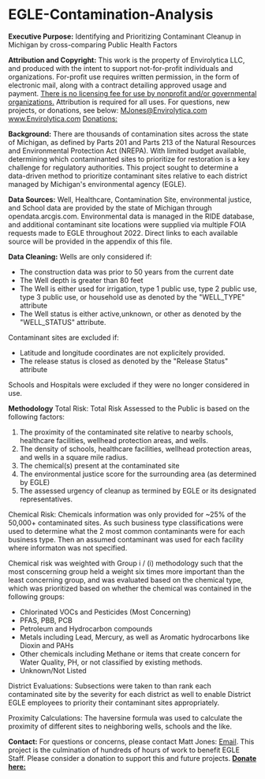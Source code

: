 # EGLE-Contamination-Analysis
**Executive Purpose:** 
Identifying and Prioritizing Contaminant Cleanup in Michigan by cross-comparing Public Health Factors

**Attribution and Copyright:**
This work is the property of Envirolytica LLC, and produced with the intent to support not-for-profit individuals and organizations. For-profit use requires written permission, in the form of electronic mail, along with a contract detailing approved usage and payment. <u>There is no licensing fee for use by nonprofit and/or governmental organizations.</u> Attribution is required for all uses. For questions, new projects, or donations, see below: 
MJones@Envirolytica.com
www.Envirolytica.com
[Donations:](paypal.me/Envirolytica)

**Background:**
There are thousands of contamination sites across the state of Michigan, as defined by Parts 201 and Parts 213 of the Natural Resources and Environmental Protection Act (NREPA). With limited budget available, determining which contaminanted sites to prioritize for restoration  is a key challenge for regulatory authorities. This project sought to determine a data-driven method to prioritize contaminant sites relative to each district managed by Michigan's environmental agency (EGLE).

**Data Sources:**
Well, Healthcare, Contamination Site, environmental justice, and School data are provided by the state of Michigan through opendata.arcgis.com. Environmental data is managed in the RIDE database, and additional contaminant site locations were supplied via multiple FOIA requests made to EGLE throughout 2022. Direct links to each available source will be provided in the appendix of this file. 

**Data Cleaning:**
Wells are only considered if: 
* The construction data was prior to 50 years from the current date
* The Well depth is greater than 80 feet
* The Well is either used for irrigation, type 1 public use, type 2 public use, type 3 public use, or household use as denoted by the "WELL_TYPE" attribute
* The Well status is either active,unknown, or other as denoted by the "WELL_STATUS" attribute.

Contaminant sites are excluded if: 
* Latitude and longitude coordinates are not explicitely provided.
* The release status is closed as denoted by the "Release Status" attribute

Schools and Hospitals were excluded if they were no longer considered in use. 

**Methodology**
Total Risk: 
  Total Risk Assessed to the Public is based on the following factors: 
  1. The proximity of the contaminated site relative to nearby schools, healthcare facilities, wellhead protection areas, and wells.
  2. The density of schools, healthcare facilities, wellhead protection areas, and wells in a square mile radius.
  3. The chemical(s) present at the contaminated site
  4. The environmental justice score for the surrounding area (as determined by EGLE)
  5.  The assessed urgency of cleanup as termined by EGLE or its designated representatives.

Chemical Risk: 
  Chemicals information was only provided for ~25% of the 50,000+ contaminated sites. As such business type classifications were used to determine what the 2 most common contaminants were for each business type. Then an assumed contaminant was used for each facility where informaton was not specified. 
  
  Chemical risk was weighted with Group i / (i) methodology such that the most conscerning group held a weight six times more important than the least concerning group, and was evaluated based on the chemical type, which was prioritized based on whether the chemical was contained in the following groups: 
  * Chlorinated VOCs and Pesticides (Most Concerning)
  * PFAS, PBB, PCB
  * Petroleum and Hydrocarbon compounds
  * Metals including Lead, Mercury, as well as Aromatic hydrocarbons like Dioxin and PAHs
  * Other chemicals including Methane or items that create concern for Water Quality, PH, or not classified by existing methods.
  * Unknown/Not Listed

District Evaluations: 
  Subsections were taken to than rank each contaminated site by the severity for each district as well to enable District EGLE employees to priority their contaminant sites appropriately. 

Proximity Calculations: 
  The haversine formula was used to calculate the proximity of different sites to neighboring wells, schools and the like. 

**Contact:**
For questions or concerns, please contact Matt Jones: [Email](MJones@Envirolytica.com). 
This project is the culmination of hundreds of hours of work to benefit EGLE Staff. Please consider a donation to support this and future projects. **[Donate here:](paypal.me/Envirolytica)**

